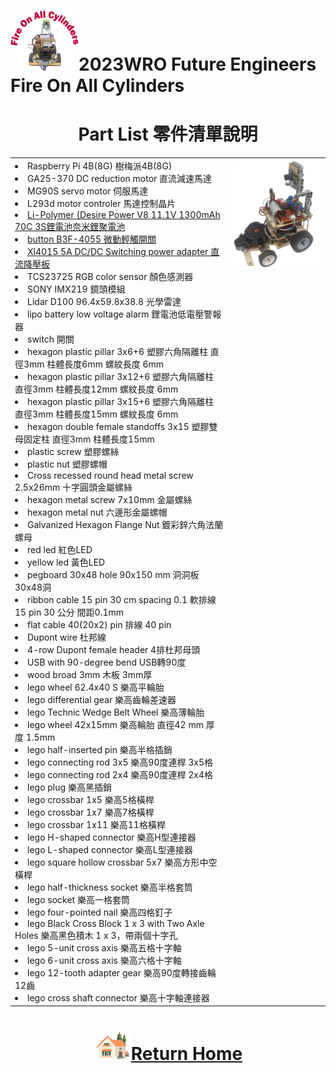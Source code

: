 ![LOGO](../../other/img/logo.png)2023WRO Future Engineers Fire On All Cylinders  
=====
# <div align="center">Part List 零件清單說明</div> 
<div align="center">
<table border=0 width=100% >
  <tr>
    <td  ><li>Raspberry Pi 4B(8G) 樹梅派4B(8G)</li>
        <li>GA25-370 DC reduction motor 直流減速馬達</li>  
        <li>MG90S servo motor 伺服馬達</li>
        <li>L293d motor controler 馬達控制晶片 </li>
        <li><a href="https://shopee.tw/%E9%A3%9B%E6%8F%9A%E6%A8%A1%E5%9E%8B-DP-V8-11.1v-14.8V-3S-4S-1300-1850mAh-35C-70C-%E7%AC%AC%E4%BA%8C%E4%BB%A3%E5%A5%88%E7%B1%B3%E9%8B%B0%E8%81%9A%E9%9B%BB%E6%B1%A0-i.59305572.6676356304?sp_atk=48cbc214-26ac-494a-a877-24f73c019b07&xptdk=48cbc214-26ac-494a-a877-24f73c019b07" target="_blank"> Li-Polymer (Desire Power V8 11.1V 1300mAh 70C 3S鋰電池奈米鋰聚電池</a></li>
        <li><a href="https://shopee.tw/%E3%80%90UCI%E9%9B%BB%E5%AD%90%E3%80%91(H-2)-B3F-4055-%E5%BE%AE%E5%8B%95%E8%BC%95%E8%A7%B8%E9%96%8B%E9%97%9C-B3F-4055-%E6%8C%89%E9%8D%B5%E6%8C%89%E9%88%95-12*12*7.3mm-%E6%AD%90%E5%A7%86%E9%BE%8D-i.2305548.884717680?sp_atk=00e56487-9966-47a3-96d5-d666fa4755e4&xptdk=00e56487-9966-47a3-96d5-d666fa4755e4" target="_blank"> button  B3F-4055 微動輕觸開關</a></li>
        <li><a href="https://components101.com/modules/xl4015-dc-dc-converter-module" target="_blank"> Xl4015 5A DC/DC Switching power adapter 直流降壓板</a></li>
        <li>TCS23725 RGB color sensor 顏色感測器 </li>
        <li>SONY IMX219 鏡頭模組 </li>
        <li>Lidar D100 96.4x59.8x38.8 光學雷達 </li>
        <li>lipo battery low voltage alarm 鋰電池低電壓警報器 </li>
        <li>switch 開關 </li>
        <li>hexagon plastic pillar 3x6+6 塑膠六角隔離柱 直徑3mm 柱體長度6mm 螺紋長度 6mm </li>
        <li>hexagon plastic pillar 3x12+6 塑膠六角隔離柱 直徑3mm 柱體長度12mm 螺紋長度 6mm </li>
        <li>hexagon plastic pillar 3x15+6 塑膠六角隔離柱 直徑3mm 柱體長度15mm 螺紋長度 6mm </li>
        <li>hexagon double female standoffs 3x15 塑膠雙母固定柱 直徑3mm 柱體長度15mm </li>
        <li>plastic screw 塑膠螺絲 </li>
        <li>plastic nut 塑膠螺帽 </li>
        <li>Cross recessed round head metal screw 2.5x26mm 十字圓頭金屬螺絲 </li>
        <li>hexagon metal screw 7x10mm 金屬螺絲 </li>
        <li>hexagon metal nut 六邊形金屬螺帽 </li>
        <li>Galvanized Hexagon Flange Nut 鍍彩鋅六角法蘭螺母 </li>
        <li>red led 紅色LED </li>
        <li>yellow led 黃色LED </li>
        <li>pegboard 30x48 hole 90x150 mm 洞洞板 30x48洞 </li>
        <li>ribbon cable 15 pin 30 cm spacing 0.1 軟排線 15 pin 30 公分 間距0.1mm </li>
        <li>flat cable 40(20x2) pin 排線 40 pin </li>
        <li>Dupont wire 杜邦線 </li>
        <li>4-row Dupont female header 4排杜邦母頭 </li>
        <li>USB with 90-degree bend USB轉90度 </li>
        <li>wood broad 3mm 木板 3mm厚 </li>
        <li>lego wheel 62.4x40 S 樂高平輪胎 </li>
        <li>lego differential gear 樂高齒輪差速器 </li>
        <li>lego Technic Wedge Belt Wheel 樂高薄輪胎 </li>
        <li>lego wheel 42x15mm 樂高輪胎 直徑42 mm 厚度 1.5mm  </li>
        <li>lego half-inserted pin 樂高半格插銷  </li>
        <li>lego connecting rod 3x5 樂高90度連桿 3x5格</li>  
        <li>lego connecting rod 2x4 樂高90度連桿 2x4格  </li>
        <li>lego plug 樂高黑插銷  </li>
        <li>lego crossbar 1x5 樂高5格橫桿 </li>  
        <li>lego crossbar 1x7 樂高7格橫桿  </li>
        <li>lego crossbar 1x11 樂高11格橫桿  </li>
        <li>lego H-shaped connector 樂高H型連接器 </li> 
        <li>lego L-shaped connector 樂高L型連接器  </li>
        <li>lego square hollow crossbar 5x7 樂高方形中空橫桿 </li> 
        <li>lego half-thickness socket 樂高半格套筒  </li>
        <li>lego socket 樂高一格套筒  </li>
        <li>lego four-pointed nail 樂高四格釘子 </li> 
        <li>lego Black Cross Block 1 x 3 with Two Axle Holes 樂高黑色積木 1 x 3，帶兩個十字孔  </li>
        <li>lego 5-unit cross axis 樂高五格十字軸  </li>
        <li>lego 6-unit cross axis 樂高六格十字軸  </li>
        <li>lego 12-tooth adapter gear 樂高90度轉接齒輪 12齒  </li>
        <li>lego cross shaft connector 樂高十字軸連接器 </li>   
    </td>
    <td valign="top">
    <img src="./img/car_view.png" alt="car view" width="300">   
    </td>
  </tr>
</table>
</div>

# <div align="center">![HOME](../../other/img/Home.png)[Return Home](../../)</div>  
